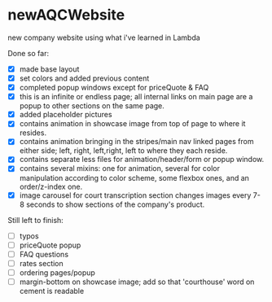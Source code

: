 # newAQCWebsite
new company website using what i've learned in Lambda


Done so far:

- [X] made base layout
- [X] set colors and added previous content
- [X] completed popup windows except for priceQuote & FAQ
- [X] this is an infinite or endless page; all internal links on main page are a popup to other sections on the same page.
- [X] added placeholder pictures
- [X] contains animation in showcase image from top of page to where it resides.
- [X] contains animation bringing in the stripes/main nav linked pages from either side; left, right, left,right, left to where they each reside.
- [X] contains separate less files for animation/header/form or popup window.
- [X] contains several mixins: one for animation, several for color manipulation according to color scheme, some flexbox ones, and an order/z-index one.
- [X] image carousel for court transcription section changes images every 7-8 seconds to show sections of the company's product.

Still left to finish: 

- [ ] typos
- [ ] priceQuote popup
- [ ] FAQ questions
- [ ] rates section
- [ ] ordering pages/popup
- [ ] margin-bottom on showcase image; add so that 'courthouse' word on cement is readable
